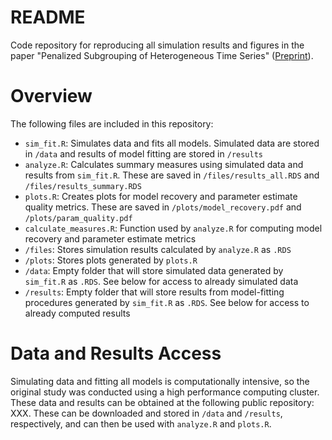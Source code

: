 # README
Code repository for reproducing all simulation results and figures in the paper "Penalized Subgrouping of Heterogeneous Time Series" ([Preprint](https://arxiv.org/abs/2409.03085)).

# Overview
The following files are included in this repository:
- `sim_fit.R`: Simulates data and fits all models. Simulated data are stored in `/data` and results of model fitting are stored in `/results`
- `analyze.R`: Calculates summary measures using simulated data and results from `sim_fit.R`. These are saved in `/files/results_all.RDS` and `/files/results_summary.RDS`
- `plots.R`: Creates plots for model recovery and parameter estimate quality metrics. These are saved in `/plots/model_recovery.pdf` and `/plots/param_quality.pdf`
- `calculate_measures.R`: Function used by `analyze.R` for computing model recovery and parameter estimate metrics
- `/files`: Stores simulation results calculated by `analyze.R` as `.RDS`
- `/plots`: Stores plots generated by `plots.R`
- `/data`: Empty folder that will store simulated data generated by `sim_fit.R` as `.RDS`. See below for access to already simulated data
- `/results`: Empty folder that will store results from model-fitting procedures generated by `sim_fit.R` as `.RDS`. See below for access to already computed results

# Data and Results Access
Simulating data and fitting all models is computationally intensive, so the original study was conducted using a high performance computing cluster. These data and results can be obtained at the following public repository: XXX. These can be downloaded and stored in `/data` and `/results`, respectively, and can then be used with `analyze.R` and `plots.R`.

